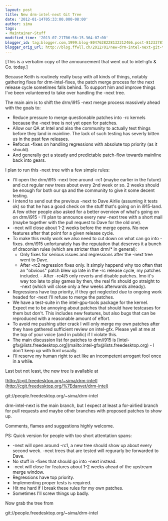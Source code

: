```yaml
---
layout: post
title: New drm-intel-next Git Tree
date: '2012-01-14T05:33:00.000-08:00'
author: sima
tags:
- Maintainer-Stuff
modified_time: '2013-07-21T06:56:15.364-07:00'
blogger_id: tag:blogger.com,1999:blog-8047628228132312466.post-8123378769638523809
blogger_orig_url: http://blog.ffwll.ch/2012/01/new-drm-intel-next-git-tree.html
---
```


[This is a verbatim copy of the announcement that went out to intel-gfx &amp;
Co. today.]

Because Keith is routinely really busy with all kinds of things, notably
gathering fixes for drm-intel-fixes, the patch merge process for the next
release cycle sometimes falls behind. To support him and improve things I've
been volunteered to take over handling the -next tree.

<!--more-->

The main aim is to shift the drm/i915 -next merge process massively ahead with the goals to:

<ul><li>Reduce pressure to merge questionable patches into -rc kernels because the -next tree is not yet open for patches.</li><li>Allow our QA at Intel and also the community to actually test things before  they land in mainline. The lack of such testing has severly bitten us in the  past few releases.</li><li>Refocus -fixes on handling regressions with absolute top priority (as it  should).</li><li>And generally get a steady and predictable patch-flow towards mainline back  into gears.

</li></ul>

I plan to run this -next tree with a few simple rules:

<ul><li>I'll open the drm/i915 -next tree around -rc1 (maybe earlier in the future)  and cut regular new trees about every 2nd week or so. 2 weeks should be enough  for both our qa and the community to give it some decent testing.</li><li>I intend to send out the previous -next to Dave Airlie (assuming it tests ok)  so that he has a good check on the stuff that's going on in i915-land. A few  other people also asked for a better overview of what's going on on drm/i915 -  I'll plan to announce every new -next tree with a short mail (maybe together  with the pull request to Dave for the old one).</li><li>-next will close about 1-2 weeks before the merge opens. No new features after  that point for a given release cycle.</li><li>To make this really work we also need to cut down on what can go into -fixes.  drm/i915 unfortunately has the reputation that deserves it a bunch of  draconian rules (which are stricter than drm/* in general):<ul><li>  Only fixes for serious issues and regressions after the -next tree went to    Dave.</li><li>After -rc2 regression fixes only. It simply happend why too often that an    "obvious" patch blew up late in the -rc release cycle, my patches included.  - After -rc4/5 only reverts and disable patches. Imo it's way too late to play    games by then, the real fix should go straight to -next (which will close    only a few weeks afterwards already).</li></ul></li><li>Regressions have top priority, if they get neglected due to ongoing work  headed for -next I'll refuse to merge the patches.

</li><li>We have a test-suite in the intel-gpu-tools package for the kernel. Expect me  to be annoying about patches that should have testcases for them but don't.  This includes new features, but also bugs that can be reproduced with a  reasonable amount of effort.</li><li>To avoid me pushing utter crack I will only merge my own patches after they  have gathered sufficient review on intel-gfx. Please yell at me at the top of  your voice (and in public) if I violate this.</li><li>The main discussion list for patches to drm/i915 is  [intel-gfx@lists.freedesktop.org](mailto:intel-gfx@lists.freedesktop.org) - I don't keep up with lkml usually.</li><li>I'll reserve my human right to act like an incompetent arrogant fool once in a  while.</li></ul>

Last but not least, the new tree is available at



[http://cgit.freedesktop.org/~sima/drm-intel](http://cgit.freedesktop.org/%7Edanvet/drm-intel)

git://people.freedesktop.org/~sima/drm-intel



drm-intel-next is the main branch, but I expect at least a for-airlied branch for pull requests and maybe other branches with proposed patches to show up.



Comments, flames and suggestions highly welcome.



PS: Quick version for people with too short attentation spans:



<ul><li>-next will open around -rc1, a new tree should show up about every second  week. -next trees that are tested will regurarly be forwarded to Dave.</li><li>No stuff in -fixes that should go into -next instead.</li><li>-next will close for features about 1-2 weeks ahead of the upstream merge window.</li><li>Regressions have top priority.</li><li>Implementing proper tests is required.</li><li>Hit me hard if I break these rules for my own patches.</li><li>Sometimes I'll screw things up badly.

</li></ul>Now grab the tree from



git://people.freedesktop.org/~sima/drm-intel
